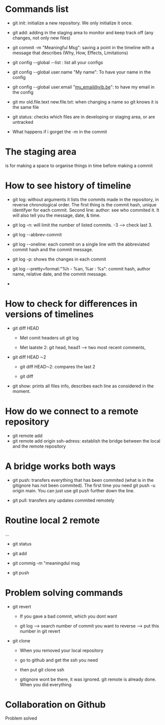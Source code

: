 # Commands list

- git init: initialize a new repository. We only initialize it once. 

- git add: adding in the staging area to monitor and keep track off (any changes, not only new files)

- git commit -m "Meaningful Msg": saving a point in the timeline with a message that describes (Why, How, Effects, Limitations)

- git config --global --list : list all your configs

- git config --global user.name "My name": To have your name in the config

- git config --global user.email "my_email@vib.be": to have my email in the config

- git mv old.file.text new.file.txt: when changing a name so git knows it is the same file

- git status: checks which files are in developing or staging area, or are untracked

- What happens if i gorget the -m in the commit

# The staging area

is for making a space to organise things in time before making a commit

# How to see history of timeline

- git log: without arguments it lists the commits made in the repository, in reverse chronological order. The first thing is the commit hash, unique identifyer for each commit. Second line: author: see who commited it. It will also tell you the message, date, & time. 

- git log -n: will limit the number of listed commits. -3 --> check last 3. 

- git log --abbrev-commit

- git log --oneline: each commit on a single line with the abbreviated commit hash and the commit message.

- git log -p: shows the changes in each commit

- git log --pretty=format:"%h - %an, %ar : %s": commit hash, author name, relative date, and the commit message.

- 

# How to check for differences in versions of timelines

- git diff HEAD <ID> 
  
  - Met comit headers uit git log
  
  - Met laatste 2: git head, head1 --> two most recent comments, 

- git diff HEAD ⁓2
  
  - git diff HEAD⁓2: compares the last 2
  
  - git diff 

- git show: prints all files info, describes each line as considered in the moment. 

# How do we connect to a remote repository

* git remote add <name> <ssh>
* git remote add origin ssh-adress: establish the bridge between the local and the remote repository

# A bridge works both ways

* git push: transfers everything that has been commited (what is in the gitignore has not been commited). The first time you need git push -u origin main. You can just use git push further down the line. 

* git pull: transfers any updates commited remotely

# Routine local 2 remote

...

* git status 

* git add

* git commig -m "meaningdul msg

* git push 

# Problem solving commands

* git revert 
  
  * If you gave a bad commit, which you dont want
  
  * git log --> search number of commit you want to reverse --> put this number in git revert 

* git clone
  
  * When you removed your local repository

  * go to github and get the ssh you need
  
  * then put git clone ssh
  
  * gitignore wont be there, it was ignored. git remote is already done. When you did everything 

# Collaboration on Github



Problem solved
